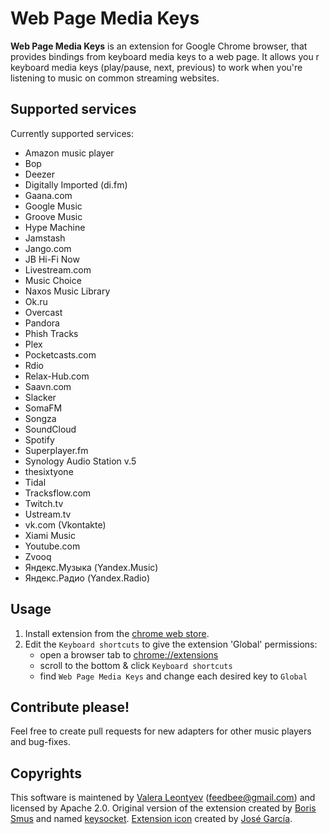 ﻿Web Page Media Keys
===================

**Web Page Media Keys** is an extension for Google Chrome browser, that provides bindings from keyboard media keys 
to a web page. It allows you    r keyboard media keys (play/pause, next, previous) to work when you're listening to music
on common streaming websites.

## Supported services

Currently supported services:
   * Amazon music player
   * Bop
   * Deezer
   * Digitally Imported (di.fm)
   * Gaana.com
   * Google Music
   * Groove Music
   * Hype Machine
   * Jamstash
   * Jango.com
   * JB Hi-Fi Now
   * Livestream.com
   * Music Choice
   * Naxos Music Library
   * Ok.ru
   * Overcast
   * Pandora
   * Phish Tracks
   * Plex
   * Pocketcasts.com
   * Rdio
   * Relax-Hub.com
   * Saavn.com
   * Slacker
   * SomaFM
   * Songza
   * SoundCloud
   * Spotify
   * Superplayer.fm
   * Synology Audio Station v.5
   * thesixtyone
   * Tidal
   * Tracksflow.com
   * Twitch.tv
   * Ustream.tv
   * vk.com (Vkontakte)
   * Xiami Music
   * Youtube.com
   * Zvooq
   * Яндекс.Музыка (Yandex.Music)
   * Яндекс.Радио (Yandex.Radio)

## Usage

1. Install extension from the [chrome web store][crx].
2. Edit the `Keyboard shortcuts` to give the extension 'Global' permissions:
    * open a browser tab to [chrome://extensions](chrome://extensions)
    * scroll to the bottom & click `Keyboard shortcuts`
    * find `Web Page Media Keys` and change each desired key to `Global`

## Contribute please!

Feel free to create pull requests for new adapters for other music players and bug-fixes.

## Copyrights

This software is maintened by [Valera Leontyev][vl] (feedbee@gmail.com) and licensed by  Apache 2.0.
Original version of the extension created by [Boris Smus][bs] and named [keysocket][ks].
[Extension icon][icon] created by [José García][jg].

[vl]: https://github.com/feedbee
[bs]: https://github.com/borismus
[ks]: https://github.com/borismus/keysocket
[crx]: https://chrome.google.com/webstore/detail/fphfgdknbpakeedbaenojjdcdoajihik
[icon]: https://www.iconfinder.com/icons/306926/multimedia_music_play_video_icon
[jg]: https://www.iconfinder.com/josealonsogarcia